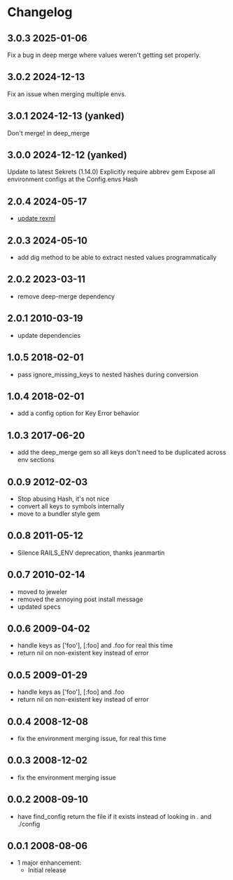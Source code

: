 # Changelog

## 3.0.3 2025-01-06

Fix a bug in deep merge where values weren't getting set properly.

## 3.0.2 2024-12-13

Fix an issue when merging multiple envs.

## 3.0.1 2024-12-13 (yanked)

Don't merge! in deep_merge

## 3.0.0 2024-12-12 (yanked)

Update to latest Sekrets (1.14.0)
Explicitly require abbrev gem
Expose all environment configs at the Config.envs Hash

## 2.0.4 2024-05-17

- [update rexml](https://github.com/UnderpantsGnome/config_reader-gem/pull/5)

## 2.0.3 2024-05-10

- add dig method to be able to extract nested values programmatically

## 2.0.2 2023-03-11

- remove deep-merge dependency

## 2.0.1 2010-03-19

- update dependencies

## 1.0.5 2018-02-01

- pass ignore_missing_keys to nested hashes during conversion

## 1.0.4 2018-02-01

- add a config option for Key Error behavior

## 1.0.3 2017-06-20

- add the deep_merge gem so all keys don't need to be duplicated across env sections

## 0.0.9 2012-02-03

- Stop abusing Hash, it's not nice
- convert all keys to symbols internally
- move to a bundler style gem

## 0.0.8 2011-05-12

- Silence RAILS_ENV deprecation, thanks jeanmartin

## 0.0.7 2010-02-14

- moved to jeweler
- removed the annoying post install message
- updated specs

## 0.0.6 2009-04-02

- handle keys as ['foo'], [:foo] and .foo for real this time
- return nil on non-existent key instead of error

## 0.0.5 2009-01-29

- handle keys as ['foo'], [:foo] and .foo
- return nil on non-existent key instead of error

## 0.0.4 2008-12-08

- fix the environment merging issue, for real this time

## 0.0.3 2008-12-02

- fix the environment merging issue

## 0.0.2 2008-09-10

- have find_config return the file if it exists instead of looking in . and
  ./config

## 0.0.1 2008-08-06

- 1 major enhancement:
  - Initial release
